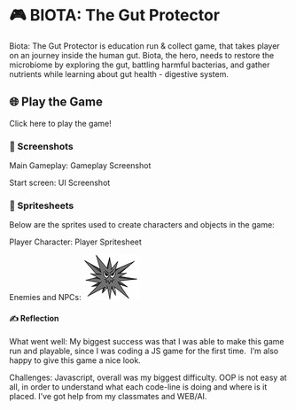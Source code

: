 # 🎮 BIOTA: The Gut Protector
Biota: The Gut Protector is education run & collect game, that takes player on an journey inside the human gut. Biota, the hero, needs to restore the microbiome by exploring the gut, battling harmful bacterias, and gather nutrients while learning about gut health - digestive system.

## 🌐 Play the Game
Click here to play the game!

### 📸 Screenshots
Main Gameplay:
Gameplay Screenshot


Start screen:
UI Screenshot


### 🎨 Spritesheets
Below are the sprites used to create characters and objects in the game:

Player Character:
Player Spritesheet


Enemies and NPCs:
![Enemy graphic](https://github.com/DSimoBCC24/CCL1_24/blob/main/enemy-img.png)

#### ✍️ Reflection
What went well:
My biggest success was that I was able to make this game run and playable, since I was coding a JS game for the first time. 
I’m also happy to give this game a nice look.

Challenges:
Javascript, overall was my biggest difficulty. OOP is not easy at all, in order to understand what each code-line is doing and where is it placed.
I’ve got help from my classmates and WEB/AI.
